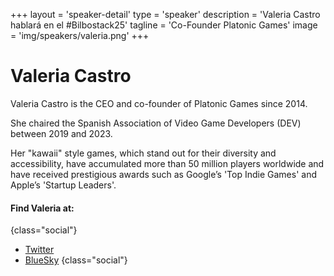 +++
layout = 'speaker-detail'
type = 'speaker'
description = 'Valeria Castro hablará en el #Bilbostack25'
tagline = 'Co-Founder Platonic Games'
image = 'img/speakers/valeria.png'
+++
# Valeria Castro
Valeria Castro is the CEO and co-founder of Platonic Games since 2014.  

She chaired the Spanish Association of Video Game Developers (DEV) between 2019 and 2023.  

Her "kawaii" style games, which stand out for their diversity and accessibility, have accumulated more than 50 million players worldwide and have received prestigious awards such as Google’s 'Top Indie Games' and Apple’s 'Startup Leaders'.

#### Find Valeria at:

{class="social"}

- [Twitter](https://x.com/Noval33t)
- [BlueSky](https://bsky.app/profile/Noval33t.bsky.social)
  {class="social"}